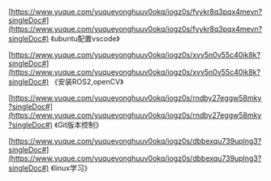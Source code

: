 [https://www.yuque.com/yuqueyonghuuv0okq/iogz0s/fyykr8q3pqx4mevn?singleDoc#](https://www.yuque.com/yuqueyonghuuv0okq/iogz0s/fyykr8q3pqx4mevn?singleDoc#) 《ubuntu配置vscode》

[https://www.yuque.com/yuqueyonghuuv0okq/iogz0s/xvv5n0v55c40ik8k?singleDoc#](https://www.yuque.com/yuqueyonghuuv0okq/iogz0s/xvv5n0v55c40ik8k?singleDoc#) 《安装ROS2,openCV》

[https://www.yuque.com/yuqueyonghuuv0okq/iogz0s/rndby27eggw58mky?singleDoc#](https://www.yuque.com/yuqueyonghuuv0okq/iogz0s/rndby27eggw58mky?singleDoc#) 《Git版本控制》

[https://www.yuque.com/yuqueyonghuuv0okq/iogz0s/dbbexqu739uplng3?singleDoc#](https://www.yuque.com/yuqueyonghuuv0okq/iogz0s/dbbexqu739uplng3?singleDoc#) 《linux学习》

